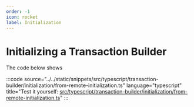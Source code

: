 ```yaml
---
order: -1
icon: rocket
label: Initialization
---
```


# Initializing a Transaction Builder

The code below shows

:::code source="../../static/snippets/src/typescript/transaction-builder/initialization/from-remote-initialization.ts" language="typescript" title="Test it yourself: [src/typescript/transaction-builder/initialization/from-remote-initialization.ts](https://stackblitz.com/github/openhive-network/wax-doc-snippets?file=src%2Ftypescript%2Ftransaction-builder%2Finitialization%2Ffrom-remote-initialization.ts&startScript=test-tb-initialization-from-remote-initialization)" :::
